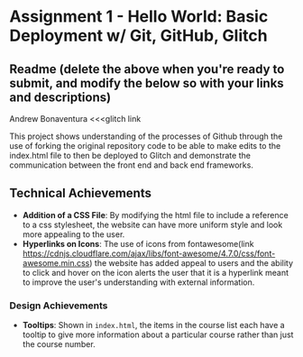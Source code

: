 Assignment 1 - Hello World: Basic Deployment w/ Git, GitHub, Glitch
===

Readme (delete the above when you're ready to submit, and modify the below so with your links and descriptions)
---

Andrew Bonaventura
<<<glitch link

This project shows understanding of the processes of Github through the use of 
forking the original repository code to be able to make edits to the index.html
file to then be deployed to Glitch and demonstrate the communication between 
the front end and back end frameworks.

## Technical Achievements
- **Addition of a CSS File**: By modifying the html file to include a reference to a css stylesheet,
the website can have more uniform style and look more appealing to the user.
- **Hyperlinks on Icons**: The use of icons from fontawesome(link https://cdnjs.cloudflare.com/ajax/libs/font-awesome/4.7.0/css/font-awesome.min.css)
the website has added appeal to users and the ability to click and hover on the icon
alerts the user that it is a hyperlink meant to improve the user's understanding with 
external information.

### Design Achievements
- **Tooltips**: Shown in `index.html`, the items in the course list each have a tooltip 
to give more information about a particular course rather than just the course number.


